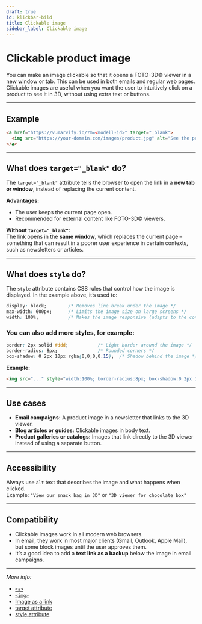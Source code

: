 ```yaml
---
draft: true
id: klickbar-bild
title: Clickable image
sidebar_label: Clickable image
---
```

# Clickable product image

You can make an image clickable so that it opens a FOTO-3D© viewer in a new window or tab. This can be used in both emails and regular web pages. Clickable images are useful when you want the user to intuitively click on a product to see it in 3D, without using extra text or buttons.


---

## Example

```html
<a href="https://v.marvify.io/?m=<modell-id>" target="_blank">
  <img src="https://your-domain.com/images/product.jpg" alt="See the product in 3D!" style="display:block; max-width:600px; width:100%;" />
</a>
```

---

## What does `target="_blank"` do?

The `target="_blank"` attribute tells the browser to open the link in a **new tab or window**, instead of replacing the current content.

**Advantages:**  
- The user keeps the current page open.  
- Recommended for external content like FOTO-3D© viewers.

**Without `target="_blank"`:**  
The link opens in the **same window**, which replaces the current page – something that can result in a poorer user experience in certain contexts, such as newsletters or articles.

---

## What does `style` do?

The `style` attribute contains CSS rules that control how the image is displayed. In the example above, it’s used to:

```css
display: block;        /* Removes line break under the image */
max-width: 600px;      /* Limits the image size on large screens */
width: 100%;           /* Makes the image responsive (adapts to the container) */
```

### You can also add more styles, for example:

```css
border: 2px solid #ddd;           /* Light border around the image */
border-radius: 8px;               /* Rounded corners */
box-shadow: 0 2px 10px rgba(0,0,0,0.15);  /* Shadow behind the image */
```

**Example:**

```html
<img src="..." style="width:100%; border-radius:8px; box-shadow:0 2px 10px rgba(0,0,0,0.15);" />
```

---

## Use cases

- **Email campaigns:** A product image in a newsletter that links to the 3D viewer.  
- **Blog articles or guides:** Clickable images in body text.  
- **Product galleries or catalogs:** Images that link directly to the 3D viewer instead of using a separate button.

---

## Accessibility

Always use `alt` text that describes the image and what happens when clicked.  
Example: `"View our snack bag in 3D"` or `"3D viewer for chocolate box"`

---

## Compatibility

- Clickable images work in all modern web browsers.  
- In email, they work in most major clients (Gmail, Outlook, Apple Mail), but some block images until the user approves them.  
- It’s a good idea to add a **text link as a backup** below the image in email campaigns.

---

*More info:*

- [`<a>`](https://developer.mozilla.org/en-US/docs/Web/HTML/Element/a)  
- [`<img>`](https://developer.mozilla.org/en-US/docs/Web/HTML/Element/img)  
- [Image as a link](https://developer.mozilla.org/en-US/docs/Web/HTML/Element/img#images-as-links)  
- [target attribute](https://developer.mozilla.org/en-US/docs/Web/HTML/Element/a#attr-target)  
- [style attribute](https://developer.mozilla.org/en-US/docs/Web/HTML/Global_attributes/style)



